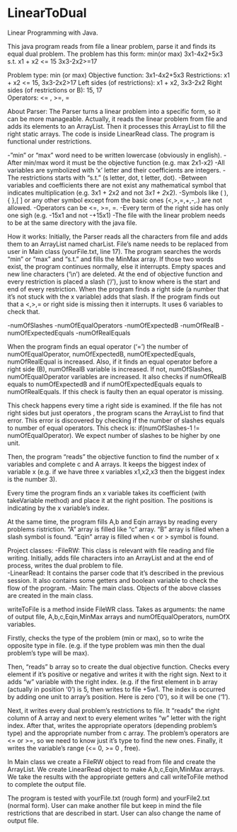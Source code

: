 # LinearToDual
Linear Programming with Java.

This java program reads from file a linear problem, parse it and finds its equal dual problem.
The problem has this form: 
min(or max) 3x1-4x2+5x3
s.t. x1 + x2 <= 15
3x3-2x2>=17 

Problem type: min (or max)
Objective function: 3x1-4x2+5x3
Restrictions: x1 + x2 <= 15, 3x3-2x2>17
Left sides (of restrictions): x1 + x2, 3x3-2x2
Right sides (of restrictions or B): 15, 17  
Operators:  <= , >=, =

About Parser:
The Parser turns a linear problem into a specific form, so it can be more manageable. Actually, it reads the linear problem from file and adds its elements to an ArrayList. Then it processes this ArrayList to fill the right static arrays. The code is inside LinearRead class. 
The program is functional under restrictions.

-”min” or “max” word need to be written lowercase (obviously in english).
-After min/max word it must be the objective function (e.g. max 2x1-x2) 
-All variables are symbolized with ‘x’ letter and their coefficients are integers.
-The restrictions starts with “s.t.” (s letter, dot, t letter, dot).
-Between variables and coefficients there are not exist any mathematical symbol that indicates multiplication (e.g. 3x1 + 2x2 and not  3*x1 + 2*x2).
-Symbols like ( ),{ },[ ] or any other symbol except from the basic ones (<,>,=,+,-,.) are not allowed.
-Operators can be <=, >=, =.
-Every term of the right side has only one sigh (e.g. -15x1 and not -+15x1)
-The file with the linear problem needs to be at the same directory with the java file. 

How it works:
Initially, the Parser reads all the characters from file and adds them to an ArrayList named charList. File’s name needs to be replaced from user in Main class (yourFile.txt, line 17). The program searches the words “min” or “max” and “s.t.” and fills the MinMax array. If those two words exist, the program continues normally, else it interrupts. Empty spaces and new line characters (‘\n’) are deleted. At the end of objective function and every restriction is placed a slash (‘/’), just to know where is the start and end of every restriction. When the program finds a right side (a number that it’s not stuck with the x variable) adds that slash.
If the program finds out that a <,>,= or right side is missing then it interrupts. It uses 6 variables to check that. 

-numOfSlashes
-numOfEqualOperators
-numOfExpectedB
-numOfRealB
-numOfExpectedEquals
-numOfRealEquals

When the program finds an equal operator (‘=’) the number of numOfEqualOperator, numOfExpectedB, numOfExpectedEquals, numOfRealEqual is increased. Also, if it finds an equal operator before a right side (B), numOfRealB variable is increased. If not, numOfSlashes, numOfEqualOperator variables are increased. It also checks if numOfRealB equals to numOfExpectedB and if numOfExpectedEquals equals to numOfRealEquals. If this check is faulty then an equal operator is missing. 

This check happens every time a right side is examined. If the file has not right sides but just operators , the program scans the ArrayList to find that error. This error is discovered by checking if the number of slashes equals to number of equal operators. This check is:
if(numOfSlashes-1 != numOfEqualOperator). We expect number of slashes to be higher by one unit. 

Then, the program “reads” the objective function to find the number of x variables and complete c and A arrays. It keeps the biggest index of variable x (e.g. if we have three x variables x1,x2,x3 then the biggest index is the number 3).

Every time the program finds an x variable takes its coefficient (with takeVariable method) and place it at the right position. The positions is indicating by the x variable’s index.

At the same time, the program fills A,b and Eqin arrays by reading every problems ristriction. 
“A” array is filled like “c” array. 
“B” array is filled when a slash symbol is found.
“Eqin” array is filled when < or > symbol is found. 

 Project classes:
-FileRW: This class is relevant with file reading and file writing. Initially, adds file characters into an ArrayList and at the end of process, writes the dual problem to file.  
-LinearRead: It contains the parser code that it’s described in the previous session. It also contains some getters and boolean variable to check the flow of the program.
-Main: The main class. Objects of the above classes are created in the main class. 

writeToFile is a method inside FileWR class. Takes as arguments: the name of output file, A,b,c,Eqin,MinMax arrays and numOfEqualOperators, numOfX variables. 

Firstly, checks the type of the problem (min or max), so to write the opposite type in file. (e.g. if the type problem was min then the dual problem’s type will be max).

Then, “reads” b array so to create the dual objective function. Checks every element if it’s positive or negative and writes it with the right sign. Next to it adds “w” variable with the right index. (e.g. if the first element in b array  (actually in position ‘0’) is 5, then writes to file +5w1. The index is occurred by adding one unit to array’s position. Here is zero (‘0’), so it will be one (‘1’).

Next, it writes every dual problem’s restrictions to file. It “reads” the right column of A array and next to every element writes “w” letter with the right index. After that, writes the appropriate operators (depending problem’s type) and the appropriate number from c array. The problem’s operators are <= or >=, so we need to know just it’s type to find the new ones. 
Finally, it writes the variable’s range (<= 0, >= 0 , free). 

In Main class we create a FileRW object to read from file and create the ArrayList. We create LinearRead object to make A,b,c,Eqin,MinMax arrays. We take the results with the appropriate getters and call writeToFile method to complete the output file.

The program is tested with yourFile.txt (rough form) and yourFile2.txt (normal form). User can make another file but keep in mind the file restrictions that are described in start. User can also change the name of output file. 

